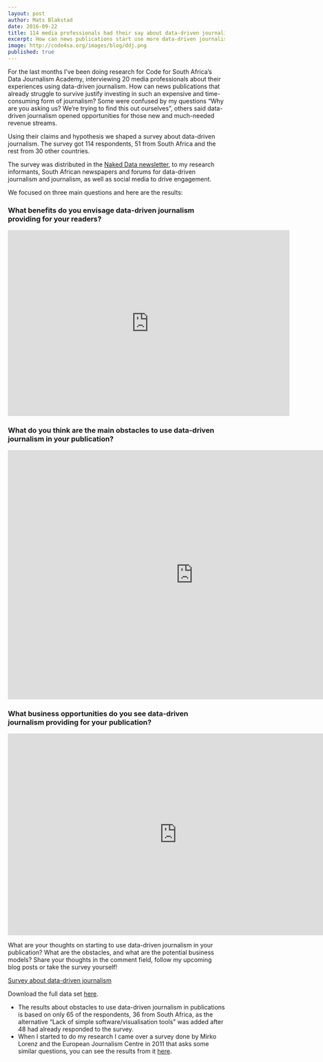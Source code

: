 ```yaml
---
layout: post
author: Mats Blakstad
date: 2016-09-22
title: 114 media professionals had their say about data-driven journalism
excerpt: How can news publications start use more data-driven journalism?
image: http://code4sa.org/images/blog/ddj.png
published: true
---
```


For the last months I’ve been doing research for Code for South Africa’s Data Journalism Academy, interviewing 20 media professionals about their experiences using data-driven journalism. How can news publications that already struggle to survive justify investing in such an expensive and time-consuming form of journalism? Some were confused by my questions “Why are you asking us? We’re trying to find this out ourselves”, others said data-driven journalism opened opportunities for those new and much-needed revenue streams.

Using their claims and hypothesis we shaped a survey about data-driven journalism. The survey got 114 respondents, 51 from South Africa and the rest from 30 other countries.

The survey was distributed in the [Naked Data newsletter](http://nakeddata.org/), to my research informants, South African newspapers and forums for data-driven journalism and journalism, as well as social media to drive engagement. 

We focused on three main questions and here are the results:

<h3>What benefits do you envisage data-driven journalism providing for your readers?</h3>
<iframe width="653.5" height="431" seamless frameborder="0" scrolling="no" src="https://docs.google.com/spreadsheets/d/1JK8Ho75JUeKSjFNmw566fSKR6Cz80Zaqa-9q1OQbDsU/pubchart?oid=921199768&amp;format=interactive"></iframe>


<h3>What do you think are the main obstacles to use data-driven journalism in your publication?</h3>
<iframe width="859" height="577.5" seamless frameborder="0" scrolling="no" src="https://docs.google.com/spreadsheets/d/1JK8Ho75JUeKSjFNmw566fSKR6Cz80Zaqa-9q1OQbDsU/pubchart?oid=465580413&amp;format=interactive"></iframe>


<h3>What business opportunities do you see data-driven journalism providing for your publication?</h3>
<iframe width="784" height="467.5" seamless frameborder="0" scrolling="no" src="https://docs.google.com/spreadsheets/d/1JK8Ho75JUeKSjFNmw566fSKR6Cz80Zaqa-9q1OQbDsU/pubchart?oid=1866505012&amp;format=interactive"></iframe>


What are your thoughts on starting to use data-driven journalism in your publication? What are the obstacles, and what are the potential business models? Share your thoughts in the comment field, follow my upcoming blog posts or take the survey yourself!

<a href="https://goo.gl/forms/Xph8EOolQWsjkuQB2" class="btn btn-primary btn-lg">Survey about data-driven journalism</a>

Download the full data set [here](https://docs.google.com/spreadsheets/d/1D0u_O6WaZjUdX9bdnasJdrPPMv8WjzdDi01U2EiBDfQ/edit?usp=sharing).


* The results about obstacles to use data-driven journalism in publications is based on only 65 of the respondents, 36 from South Africa, as the alternative “Lack of simple software/visualisation tools” was added after 48 had already responded to the survey.
* When I started to do my research I came over a survey done by Mirko Lorenz and the European Journalism Centre in 2011 that asks some similar questions, you can see the results from it [here](http://www.slideshare.net/lilianabounegru/preliminary-results-of-ejc-survey-on-training-needs-for-data-journalism).
